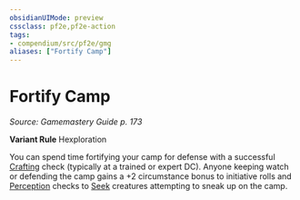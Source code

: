 ```yaml
---
obsidianUIMode: preview
cssclass: pf2e,pf2e-action
tags:
- compendium/src/pf2e/gmg
aliases: ["Fortify Camp"]
---
```

# Fortify Camp
*Source: Gamemastery Guide p. 173*  

**Variant Rule** Hexploration

You can spend time fortifying your camp for defense with a successful [Crafting](../../Compendium/skills.md#Crafting) check (typically at a trained or expert DC). Anyone keeping watch or defending the camp gains a +2 circumstance bonus to initiative rolls and [Perception](../../Compendium/skills.md#Perception) checks to [Seek](seek.md) creatures attempting to sneak up on the camp.